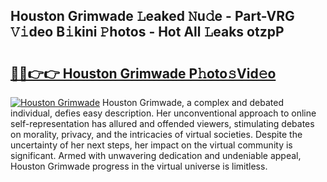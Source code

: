 ## Houston Grimwade 𝙻eaked 𝙽u𝚍e - Part-VRG 𝚅𝚒deo B𝚒kini 𝙿hotos - Hot All 𝙻eaks otzpP

# <h2><a href="http://ld0anu6.urlbe.top/?page=Houston+Grimwade">🔗🔗👉👉 Houston Grimwade P𝚑oto𝚜Vid𝚎o</a></h2>

[![Houston Grimwade](https://i.imgur.com/eBuTRDB.gif)](http://ld0anu6.urlbe.top/?page=Houston+Grimwade)
Houston Grimwade, a complex and debated individual, defies easy description. Her unconventional approach to online self-representation has allured and offended viewers, stimulating debates on morality, privacy, and the intricacies of virtual societies. Despite the uncertainty of her next steps, her impact on the virtual community is significant. Armed with unwavering dedication and undeniable appeal, Houston Grimwade progress in the virtual universe is limitless.
